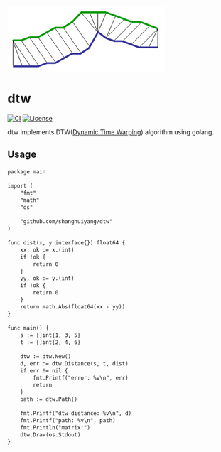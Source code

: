 ![](dtw.png)

# dtw
[![CI](https://github.com/shanghuiyang/dtw/actions/workflows/ci.yml/badge.svg)](https://github.com/shanghuiyang/dtw/actions/workflows/ci.yml)
[![License](https://img.shields.io/badge/License-MIT-blue.svg)](https://github.com/shanghuiyang/dtw/blob/main/LICENSE)

dtw implements DTW([Dynamic Time Warping](https://en.wikipedia.org/wiki/Dynamic_time_warping)) algorithm using golang.

## Usage
```
package main

import (
	"fmt"
	"math"
	"os"

	"github.com/shanghuiyang/dtw"
)

func dist(x, y interface{}) float64 {
	xx, ok := x.(int)
	if !ok {
		return 0
	}
	yy, ok := y.(int)
	if !ok {
		return 0
	}
	return math.Abs(float64(xx - yy))
}

func main() {
	s := []int{1, 3, 5}
	t := []int{2, 4, 6}

	dtw := dtw.New()
	d, err := dtw.Distance(s, t, dist)
	if err != nil {
		fmt.Printf("error: %v\n", err)
		return
	}
	path := dtw.Path()

	fmt.Printf("dtw distance: %v\n", d)
	fmt.Printf("path: %v\n", path)
	fmt.Println("matrix:")
	dtw.Draw(os.Stdout)
}
```
